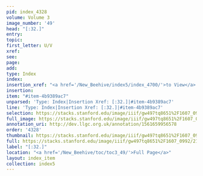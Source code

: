```yaml
---
pid: index_4328
volume: Volume 3
image_number: '49'
head: "[:32.]"
entry: 
topic: 
first_letter: U/V
xref: 
see: 
page: 
add: 
type: Index
index: 
insertion_xref: "<a href='/New_Beehive/index5/index_4700/'>to View</a>|<a href='/New_Beehive/index5/index_4701/'>vigor</a>"
insertion: 
item: "#item-4b9389ac7"
unparsed: 'Type: Index|Insertion Xref: [:32.]|#item-4b9389ac7'
line: 'Type: Index|Insertion Xref: [:32.]|#item-4b9389ac7'
selection: https://stacks.stanford.edu/image/iiif/gw497tq8651%2F1607_0992/2166,891,194,148/full/0/default.jpg
full_image: https://stacks.stanford.edu/image/iiif/gw497tq8651%2F1607_0992/full/full/0/default.jpg
annotation_uri: http://dev.llgc.org.uk/annotation/1561659956578
order: '4328'
thumbnail: https://stacks.stanford.edu/image/iiif/gw497tq8651%2F1607_0992/2166,891,194,148/150,/0/default.jpg
full: https://stacks.stanford.edu/image/iiif/gw497tq8651%2F1607_0992/2166,891,194,148/full/0/default.jpg
label: "[:32.]"
location: "<a href='/New_Beehive/toc/toc3_49/'>Full Page</a>"
layout: index_item
collection: index5
---
```

